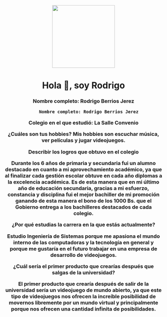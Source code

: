 <div id="header" align="center"> 
    <img src="https://giphy.com/clips/paramountplus-paramount-plus-lGkQAVvPLsUggcCy02" width="200" />
    <h1 align="center">Hola 👋, soy Rodrigo </h1>
    <h3 align="center">Nombre completo: Rodrigo Berrios Jerez

        Nombre completo: Rodrigo Berrios Jerez

Colegio en el que estudió: La Salle Convenio

¿Cuáles son tus hobbies?
Mis hobbies son escuchar música, ver películas y jugar videojuegos.

Describir los logros que obtuvo en el colegio

Durante los 6 años de primaria y secundaria fui un alumno destacado en cuanto a mi aprovechamiento académico, ya que al finalizar cada gestión escolar obtuve en cada año diplomas a la excelencia académica. Es de esta manera que en mi último año de educación secundaria, gracias a mi esfuerzo, constancia y disciplina fui el mejor bachiller de mi promoción ganando de esta manera el bono de los 1000 Bs. que el Gobierno entrega a los bachilleres destacados de cada colegio.

¿Por qué estudias la carrera en la que estás actualmente?

Estudio Ingeniería de Sistemas porque me apasiona el mundo interno de las computadoras y la tecnología en general y porque me gustaría en el futuro trabajar en una empresa de desarrollo de videojuegos.


¿Cuál sería el primer producto que crearías después que salgas de la universidad?

El primer producto que crearía después de salir de la universidad sería un videojuego de mundo abierto, ya que este tipo de videojuegos nos ofrecen la increíble posibilidad de movernos libremente por un mundo virtual y principalmente porque nos ofrecen una cantidad infinita de posibilidades.
